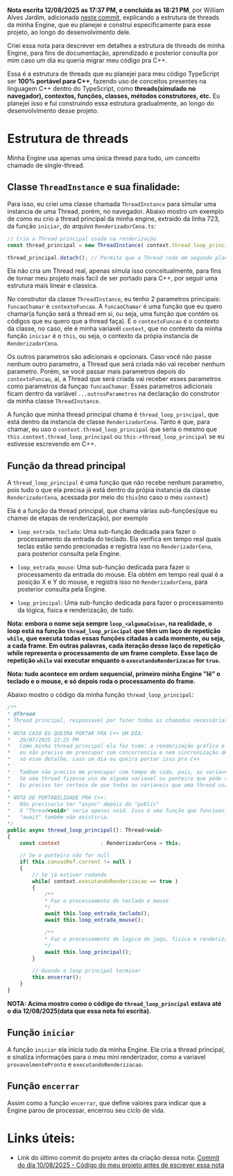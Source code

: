 **Nota escrita 12/08/2025 as 17:37 PM, e concluída as 18:21 PM**, por William Alves Jardim, adicionada [neste commit](https://github.com/WilliamJardim/Engine/commit/aaf943a63a9a5451d308a9de5326880717412ae9), explicando a estrutura de threads da minha Engine, que eu planejei e construí especificamente para esse projeto, ao longo do desenvolvimento dele.

Criei essa nota para descrever em detalhes a estrutura de threads de minha Engine, para fins de documentação, aprendizado e posterior consulta por mim caso um dia eu queria migrar meu código pra C++. 

Essa é a estrutura de threads que eu planejei para meu código TypeScript ser **100% portável para C++**, fazendo uso de conceitos presentes na linguagem C++ dentro do TypeScript, como **threads(simulado no navegador), contextos, funções, classes, métodos construtores, etc.**
Eu planejei isso e fui construindo essa estrutura gradualmente, ao longo do desenvolvimento desse projeto.

# Estrutura de threads
Minha Engine usa apenas uma única thread para tudo, um conceito chamado de single-thread. 

## Classe `ThreadInstance` e sua finalidade:
Para isso, eu criei uma classe chamada `ThreadInstance` para simular uma instancia de uma Thread, porém, no navegador.
Abaixo mostro um exemplo de como eu crio a thread principal da minha engine, extraido da linha 723, da função `iniciar`, do arquivo `RenderizadorCena.ts`:

```javascript
// Cria a Thread principal usada na renderização
const thread_principal = new ThreadInstance( context.thread_loop_principal, context ); // Executa a função loop_principal passando o própia context, ou seja, o this

thread_principal.detach(); // Permite que a Thread rode em segundo plano
```

Ela não cria um Thread real, apenas simula isso conceitualmente, para fins de tornar meu projeto mais facil de ser portado para C++, por seguir uma estrutura mais linear e classica.

No construtor da classe `ThreadInstance`, eu tenho 2 parametros principais: `funcaoChamar` e `contextoFuncao`. A `funcaoChamar` é uma função que eu quero chamar(a função será a thread em si, ou seja, uma função que contém os códigos que eu quero que a thread faça). E o `contextoFuncao` é o contexto da classe, no caso, ele é minha variavél `context`, que no contexto da minha função `iniciar` é o `this`, ou seja, o contexto da própia instancia de `RenderizadorCena`.

Os outros parametros são adicionais e opcionais. Caso você não passe nenhum outro parametro, a Thread que será criada não vai receber nenhum parametro. Porém, se você passar mais parametros depois do `contextoFuncao`, ai, a Thread que será criada vai receber esses parametros como parametros da funçao `funcaoChamar`. Esses parametros adicionais ficam dentro da variável `...outrosParametros` na declaração do construtor da minha classe `ThreadInstance`.

A função que minha thread principal chama é `thread_loop_principal`, que está dentro da instancia de classe `RenderizadorCena`. Tanto é que, para chamar, eu uso o `context.thread_loop_principal` que seria o mesmo que `this.context.thread_loop_principal` ou `this->thread_loop_principal` se eu estivesse escrevendo em C++.

## Função da thread principal
A `thread_loop_principal` é uma função que não recebe nenhum parametro, pois tudo o que ela precisa já está dentro da própia instancia da classe `RenderizadorCena`, acessada por meio do `this`(no caso o meu `context`) 

Ela é a função da thread principal, que chama várias sub-funções(que eu chamei de etapas de renderização), por exemplo

 - `loop_entrada_teclado`: Uma sub-função dedicada para fazer o processamento da entrada do teclado. Ela verifica em tempo real quais teclas estão sendo precionadas e registra isso no `RenderizadorCena`, para posterior consulta pela Engine.

 - `loop_entrada_mouse`: Uma sub-função dedicada para fazer o processamento da entrada do mouse. Ela obtém em tempo real qual é a posição X e Y do mouse, e registra isso no `RenderizadorCena`, para posterior consulta pela Engine.

 - `loop_principal`: Uma sub-função dedicada para fazer o processamento da lógica, fisica e renderização, de tudo.

**Nota: embora o nome seja sempre `loop_<algumaCoisa>`, na realidade, o loop está na função `thread_loop_principal` que têm um laço de repetição `while`, que executa todas essas funções citadas a cada momento, ou seja, a cada frame. Em outras palavras, cada iteração desse laço de repetição while representa o processamento de um frame completo. Esse laço de repetição `while` vai executar enquanto o `executandoRenderizacao` for `true`.**

**Nota: tudo acontece em ordem sequencial, primeiro minha Engine "lê" o teclado e o mouse, e só depois roda o processamento do frame.**

Abaixo mostro o código da minha função `thread_loop_principal`:

```javascript
/**
* @Thread 
* Thread principal, responsavel por fazer todas as chamadas necessárias para a lógica e renderização. 
* 
* NOTA CASO EU QUEIRA PORTAR PRA C++ UM DIA: 
*   29/07/2025 22:25 PM
*   Como minha thread principal ela faz tudo: a renderização gráfica e também, o processamento da lógica de jogo, fisica, teclado, mouse, etc
*   eu não preciso me preocupar com concorrencia e nem sincronização de threads. No entando, se eu precisar ter alguma thread que acessa dados que uma thread está escrevendo por exemplo, ai eu precisaria usar mutex, atomics, condition_variable do C++
*   só esse detalhe, caso um dia eu queira portar isso pra C++
* 
*   Tambem não preciso me preocupar com tempo de vida, pois, as variaveis e ponteiros não são destruidos em lugar nenhum.
*   Se uma thread fizesse uso de alguma variavel ou ponteiro que pode ser destruido em algum momento, eu preciso tratar isso, para a thread não dar crash no programa.
*   Eu preciso ter certeza de que todas as variaveis que uma thread usa vão estar realmente disponiveis e não tenham sido destruidas.
* 
* NOTA DE PORTABILIDADE PRA C++:
*   Não precisaria ter "async" depois do "public"
*   O "Thread<void>" seria apenas void. Isso é uma função que funcioan de forma sincrona.
*   "await" também não existiria.
*/
public async thread_loop_principal(): Thread<void>
{
    const context             : RenderizadorCena = this;

    // Se o ponteiro não for null
    if( this.canvasRef.current != null )
    {   
        // Se já estiver rodando
        while( context.executandoRenderizacao == true )
        {
            /**
            * Faz o processamento do teclado e mouse 
            */
            await this.loop_entrada_teclado();
            await this.loop_entrada_mouse();

            /**
            * Faz o processamento de logica de jogo, fisica e renderização  
            */
            await this.loop_principal();
        }

        // Quando o loop principal terminar
        this.encerrar();
    }   
}
```

**NOTA: Acima mostro como o código do `thread_loop_principal` estava até o dia 12/08/2025(data que essa nota foi escrita).**

## Função `iniciar`
A função `iniciar` ela inicia tudo da minha Engine. Ela cria a thread principal, e sinaliza informações para o meu mini renderizador, como a variavel `provavelmentePronto` e `executandoRenderizacao`.

## Função `encerrar`
Assim como a função `encerrar`, que define valores para indicar que a Engine parou de processar, encerrou seu ciclo de vida.

# Links úteis:
 - Link do último commit do projeto antes da criação dessa nota: [Commit do dia 10/08/2025 - Código do meu projeto antes de escrever essa nota](https://github.com/WilliamJardim/Engine/tree/bf173344474f416bcd4ffe8a81d828c270448dca)